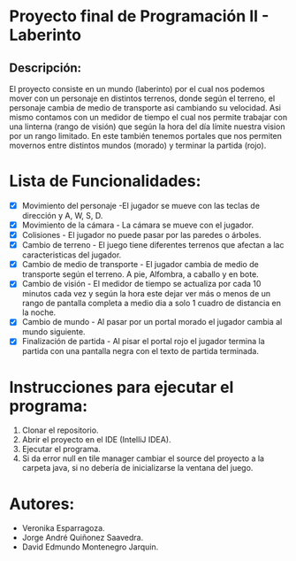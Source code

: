 # Proyecto final de Programación II - Laberinto
## Descripción:
El proyecto consiste en un mundo (laberinto) por el cual nos podemos mover con un personaje en distintos terrenos, donde según el terreno, el personaje cambia de medio de transporte asi cambiando su velocidad. Asi mismo contamos con un medidor de tiempo el cual nos permite trabajar con una linterna (rango de visión) que según la hora del día límite nuestra vision por un rango limitado. En este también tenemos portales que nos permiten movernos entre distintos mundos (morado) y terminar la partida (rojo).

# Lista de Funcionalidades:
- [x] Movimiento del personaje -El jugador se mueve con las teclas de dirección y A, W, S, D.
- [x] Movimiento de la cámara - La cámara se mueve con el jugador.
- [x] Colisiones - El jugador no puede pasar por las paredes o árboles.
- [x] Cambio de terreno - El juego tiene diferentes terrenos que afectan a lac caracteristicas del jugador.
- [x] Cambio de medio de transporte - El jugador cambia de medio de transporte según el terreno. A pie, Alfombra, a caballo y en bote.
- [x] Cambio de visión - El medidor de tiempo se actualiza por cada 10 minutos cada vez y según la hora este dejar ver más o menos de un rango de pantalla completa a medio dia a solo 1 cuadro de distancia en la noche.
- [x] Cambio de mundo - Al pasar por un portal morado el jugador cambia al mundo siguiente.
- [x] Finalización de partida - Al pisar el portal rojo el jugador termina la partida con una pantalla negra con el texto de partida terminada.
# Instrucciones para ejecutar el programa:
1. Clonar el repositorio.
2. Abrir el proyecto en el IDE (IntelliJ IDEA).
3. Ejecutar el programa.
4. Si da error null en tile manager cambiar el source del proyecto a la carpeta java, si no debería de inicializarse la ventana del juego.
# Autores:
- Veronika Esparragoza.
- Jorge André Quiñonez Saavedra.
- David Edmundo Montenegro Jarquin.

